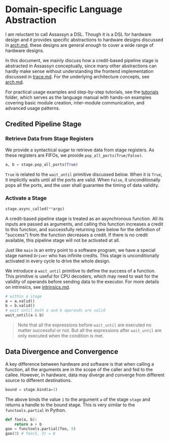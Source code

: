 # Domain-specific Language Abstraction

I am reluctant to call Assassyn a DSL. Though it is a DSL for
hardware design and it provides specific abstractions to hardware designs
discussed in [arch.md](../../arch/arch.md), these designs are general enough
to cover a wide range of hardware designs.

In this document, we mainly discuss how a credit-based pipeline stage is
abstracted in Assassyn conceptually, since many other abstractions can
hardly make sense without understanding the frontend implementation discussed
in [trace.md](./trace.md). For the underlying architecture concepts, see
[arch.md](../../arch/arch.md).

For practical usage examples and step-by-step tutorials, see the
[tutorials](../../../tutorials/) folder, which serves as the language manual
with hands-on examples covering basic module creation, inter-module communication,
and advanced usage patterns.

## Credited Pipeline Stage

### Retrieve Data from Stage Registers

We provide a syntactical sugar to retrieve data from stage registers.
As these registers are FIFOs, we provide `pop_all_ports(True/False)`.

```python
a, b = stage.pop_all_ports(True)
```

`True` is related to the `wait_until` primitive discussed below.
When it is `True`, it implicitly waits until all the ports are valid.
When `False`, it unconditionally pops all the ports, and the user
shall guarantee the timing of data validity.

### Activate a Stage

```python
stage.async_called(**args)
```

A credit-based pipeline stage is treated as an asynchronous function.
All its inputs are passed as arguments, and calling this function
increases a credit to this function, and successfully returning
(see below for the definition of "success") from the function decreases a credit.
If there is no credit available, this pipeline stage will not be activated at all.

Just like `main` is an entry point to a software program, we have a special
stage named `Driver` who has infinite credits. This stage is unconditionally
activated in every cycle to drive the whole design.

We introduce a `wait_until` primitive to define the success of a function.
This primitive is useful for CPU decoders, which may need to wait for the
validity of operands before sending data to the executor. For more details
on intrinsics, see [intrinsics.md](./intrinsics.md).

````python
# within a stage
a = a.valid()
b = b.valid()
# wait until both a and b operands are valid
wait_until(a & b)
````

> Note that all the expressions before `wait_until` are executed no matter successful or not.
> But all the expressions after `wait_until` are only executed when the condition is met.

## Data Divergence and Convergence

A key difference between hardware and software is that when calling a function,
all the arguments are in the scope of the caller and fed to the callee.
However, in hardware, data may diverge and converge from different source to different destinations.

```python
bound = stage.bind(a=1)
```

The above binds the value `1` to the argument `a` of the stage `stage` and returns a handle to
the bound stage. This is very similar to the `functools.partial` in Python.

```python
def foo(a, b):
    return a + b
goo = functools.partial(foo, 5)
goo(3) # foo(5, 3) = 8
```
